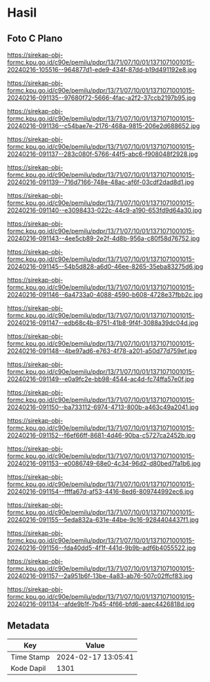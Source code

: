# Hasil

## Foto C Plano

https://sirekap-obj-formc.kpu.go.id/c90e/pemilu/pdpr/13/71/07/10/01/1371071001015-20240216-105516--964877d1-ede9-434f-87dd-b19d491192e8.jpg

https://sirekap-obj-formc.kpu.go.id/c90e/pemilu/pdpr/13/71/07/10/01/1371071001015-20240216-091135--97680f72-5666-4fac-a2f2-37ccb2197b95.jpg

https://sirekap-obj-formc.kpu.go.id/c90e/pemilu/pdpr/13/71/07/10/01/1371071001015-20240216-091136--c54bae7e-2176-468a-9815-206e2d688652.jpg

https://sirekap-obj-formc.kpu.go.id/c90e/pemilu/pdpr/13/71/07/10/01/1371071001015-20240216-091137--283c080f-5766-44f5-abc6-f908048f2928.jpg

https://sirekap-obj-formc.kpu.go.id/c90e/pemilu/pdpr/13/71/07/10/01/1371071001015-20240216-091139--716d7166-748e-48ac-af6f-03cdf2dad8d1.jpg

https://sirekap-obj-formc.kpu.go.id/c90e/pemilu/pdpr/13/71/07/10/01/1371071001015-20240216-091140--e3098433-022c-44c9-a190-653fd9d64a30.jpg

https://sirekap-obj-formc.kpu.go.id/c90e/pemilu/pdpr/13/71/07/10/01/1371071001015-20240216-091143--4ee5cb89-2e2f-4d8b-956a-c80f58d76752.jpg

https://sirekap-obj-formc.kpu.go.id/c90e/pemilu/pdpr/13/71/07/10/01/1371071001015-20240216-091145--54b5d828-a6d0-46ee-8265-35eba83275d6.jpg

https://sirekap-obj-formc.kpu.go.id/c90e/pemilu/pdpr/13/71/07/10/01/1371071001015-20240216-091146--6a4733a0-4088-4590-b608-4728e37fbb2c.jpg

https://sirekap-obj-formc.kpu.go.id/c90e/pemilu/pdpr/13/71/07/10/01/1371071001015-20240216-091147--edb68c4b-8751-41b8-9f4f-3088a39dc04d.jpg

https://sirekap-obj-formc.kpu.go.id/c90e/pemilu/pdpr/13/71/07/10/01/1371071001015-20240216-091148--4be97ad6-e763-4f78-a201-a50d77d759ef.jpg

https://sirekap-obj-formc.kpu.go.id/c90e/pemilu/pdpr/13/71/07/10/01/1371071001015-20240216-091149--e0a9fc2e-bb98-4544-ac4d-fc74ffa57e0f.jpg

https://sirekap-obj-formc.kpu.go.id/c90e/pemilu/pdpr/13/71/07/10/01/1371071001015-20240216-091150--ba733112-6974-4713-800b-a463c49a2041.jpg

https://sirekap-obj-formc.kpu.go.id/c90e/pemilu/pdpr/13/71/07/10/01/1371071001015-20240216-091152--f6ef66ff-8681-4d46-90ba-c5727ca2452b.jpg

https://sirekap-obj-formc.kpu.go.id/c90e/pemilu/pdpr/13/71/07/10/01/1371071001015-20240216-091153--e0086749-68e0-4c34-96d2-d80bed7fa1b6.jpg

https://sirekap-obj-formc.kpu.go.id/c90e/pemilu/pdpr/13/71/07/10/01/1371071001015-20240216-091154--ffffa67d-af53-4416-8ed6-809744992ec6.jpg

https://sirekap-obj-formc.kpu.go.id/c90e/pemilu/pdpr/13/71/07/10/01/1371071001015-20240216-091155--5eda832a-631e-44be-9c16-9284404437f1.jpg

https://sirekap-obj-formc.kpu.go.id/c90e/pemilu/pdpr/13/71/07/10/01/1371071001015-20240216-091156--fda40dd5-4f1f-441d-9b9b-adf6b4055522.jpg

https://sirekap-obj-formc.kpu.go.id/c90e/pemilu/pdpr/13/71/07/10/01/1371071001015-20240216-091157--2a951b6f-13be-4a83-ab76-507c02ffcf83.jpg

https://sirekap-obj-formc.kpu.go.id/c90e/pemilu/pdpr/13/71/07/10/01/1371071001015-20240216-091134--afde9b1f-7b45-4f66-bfd6-aaec4426818d.jpg


## Metadata

| Key        | Value               |
| ---------- | ------------------- |
| Time Stamp | 2024-02-17 13:05:41 |
| Kode Dapil | 1301                |



